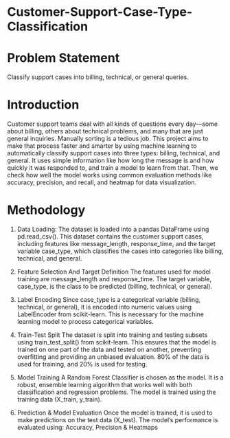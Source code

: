 # Customer-Support-Case-Type-Classification

# Problem Statement
Classify support cases into billing, technical, or general queries.

# Introduction
Customer support teams deal with all kinds of questions every day—some about billing, others about technical problems, and many that are just general inquiries. Manually sorting is a tedious job. 
This project aims to make that process faster and smarter by using machine learning to automatically classify support cases into three types: billing, technical, and general. It uses simple information like how long the message is and how quickly it was responded to, and train a model to learn from that. Then, we check how well the model works using common evaluation methods like accuracy, precision, and recall, and heatmap for data visualization.

# Methodology
1.	 Data Loading:
The dataset is loaded into a pandas DataFrame using pd.read_csv(). This dataset contains the customer support cases, including features like message_length, response_time, and the target variable case_type, which classifies the cases into categories like billing, technical, and general.

2.	Feature Selection And Target Definition
The features used for model training are message_length and response_time.
The target variable, case_type, is the class to be predicted (billing, technical, or general).

3.	Label Encoding
Since case_type is a categorical variable (billing, technical, or general), it is encoded into numeric values using LabelEncoder from scikit-learn. This is necessary for the machine learning model to process categorical variables.

4.	Train-Test Split
The dataset is split into training and testing subsets using train_test_split() from scikit-learn. This ensures that the model is trained on one part of the data and tested on another, preventing overfitting and providing an unbiased evaluation.
80% of the data is used for training, and 20% is used for testing.

5.	Model Training
A Random Forest Classifier is chosen as the model. It is a robust, ensemble learning algorithm that works well with both classification and regression problems. The model is trained using the training data (X_train, y_train).
6.	Prediction & Model Evaluation
Once the model is trained, it is used to make predictions on the test data (X_test). The model’s performance is evaluated using:  Accuracy, Precision & Heatmaps


